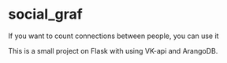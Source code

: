 # social_graf
If you want to count connections between people, you can use it

This is a small project on Flask with using VK-api and ArangoDB.
